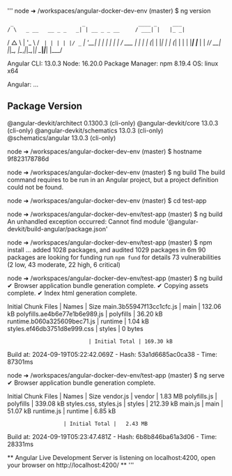 '''
node ➜ /workspaces/angular-docker-dev-env (master) $ ng version

     _                      _                 ____ _     ___
    / \   _ __   __ _ _   _| | __ _ _ __     / ___| |   |_ _|
   / △ \ | '_ \ / _` | | | | |/ _` | '__|   | |   | |    | |
  / ___ \| | | | (_| | |_| | | (_| | |      | |___| |___ | |
 /_/   \_\_| |_|\__, |\__,_|_|\__,_|_|       \____|_____|___|
                |___/
    

Angular CLI: 13.0.3
Node: 16.20.0
Package Manager: npm 8.19.4
OS: linux x64

Angular: 
... 

Package                      Version
------------------------------------------------------
@angular-devkit/architect    0.1300.3 (cli-only)
@angular-devkit/core         13.0.3 (cli-only)
@angular-devkit/schematics   13.0.3 (cli-only)
@schematics/angular          13.0.3 (cli-only)
    
node ➜ /workspaces/angular-docker-dev-env (master) $ hostname
9f823178786d


node ➜ /workspaces/angular-docker-dev-env (master) $ ng build
The build command requires to be run in an Angular project, but a project definition could not be found.

node ➜ /workspaces/angular-docker-dev-env (master) $ cd test-app


node ➜ /workspaces/angular-docker-dev-env/test-app (master) $ ng build
An unhandled exception occurred: Cannot find module '@angular-devkit/build-angular/package.json'


node ➜ /workspaces/angular-docker-dev-env/test-app (master) $ npm install
...
added 1028 packages, and audited 1029 packages in 6m
90 packages are looking for funding
  run `npm fund` for details
73 vulnerabilities (2 low, 43 moderate, 22 high, 6 critical)


node ➜ /workspaces/angular-docker-dev-env/test-app (master) $ ng build
✔ Browser application bundle generation complete.
✔ Copying assets complete.
✔ Index html generation complete.

Initial Chunk Files           | Names         |      Size
main.3b55947f13cc1cfc.js      | main          | 132.06 kB
polyfills.ae4b6e77e1b6e989.js | polyfills     |  36.20 kB
runtime.b060a325609bec71.js   | runtime       |   1.04 kB
styles.ef46db3751d8e999.css   | styles        |   0 bytes

                              | Initial Total | 169.30 kB

Build at: 2024-09-19T05:22:42.069Z - Hash: 53a1d6685ac0ca38 - Time: 87301ms


node ➜ /workspaces/angular-docker-dev-env/test-app (master) $ ng serve
✔ Browser application bundle generation complete.

Initial Chunk Files   | Names         |      Size
vendor.js             | vendor        |   1.83 MB
polyfills.js          | polyfills     | 339.08 kB
styles.css, styles.js | styles        | 212.39 kB
main.js               | main          |  51.07 kB
runtime.js            | runtime       |   6.85 kB

                      | Initial Total |   2.43 MB

Build at: 2024-09-19T05:23:47.481Z - Hash: 6b8b846ba61a3d06 - Time: 28331ms

** Angular Live Development Server is listening on localhost:4200, open your browser on http://localhost:4200/ **
'''
